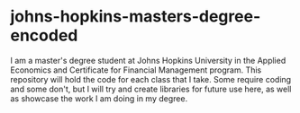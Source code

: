 # johns-hopkins-masters-degree-encoded
I am a master's degree student at Johns Hopkins University in the Applied Economics and Certificate for Financial Management program. This repository will hold the code for each class that I take. Some require coding and some don't, but I will try and create libraries for future use here, as well as showcase the work I am doing in my degree.
